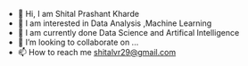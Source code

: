 - 👋 Hi, I am Shital Prashant Kharde
- 👀 I am interested in  Data Analysis ,Machine Learning
- 🌱 I am currently done Data Science and Artifical Intelligence
- 💞️ I’m looking to collaborate on ...
- 📫 How to reach me shitalvr29@gmail.com

<!---
shitalkh19/shitalkh19 is a ✨ special ✨ repository because its `README.md` (this file) appears on your GitHub profile.
You can click the Preview link to take a look at your changes.
--->
